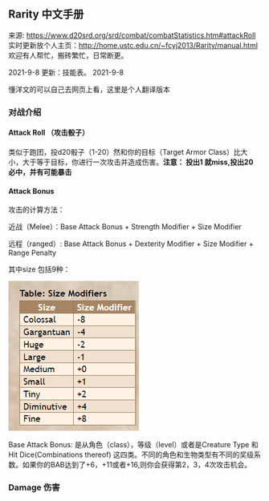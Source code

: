 ## Rarity 中文手册

来源: https://www.d20srd.org/srd/combat/combatStatistics.htm#attackRoll
实时更新放个人主页：http://home.ustc.edu.cn/~fcyj2013/Rarity/manual.html
欢迎有人帮忙，搬砖繁忙，日常断更。

2021-9-8 更新：技能表。 2021-9-8

懂洋文的可以自己去网页上看，这里是个人翻译版本

### 对战介绍

#### Attack Roll （攻击骰子）

类似于跑团，投d20骰子（1-20）然和你的目标（Target Armor Class）比大小，大于等于目标，你进行一次攻击并造成伤害。**注意： 投出1 就miss,投出20 必中，并有可能暴击**

#### Attack Bonus

攻击的计算方法： 

近战（Melee）：Base Attack Bonus + Strength Modifier + Size Modifier

远程（ranged）: Base Attack Bonus + Dexterity Modifier + Size Modifier + Range Penalty

其中size 包括9种：

![image-20210906162937588](.\image-20210906162937588.png)

Base Attack Bonus: 是从角色（class），等级（level）或者是Creature Type 和 Hit Dice(Combinations thereof) 这四类。不同的角色和生物类型有不同的奖级系数。如果你的BAB达到了+6，+11或者+16,则你会获得第2，3，4次攻击机会。

### Damage 伤害









